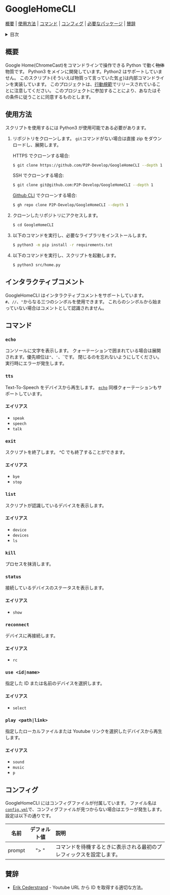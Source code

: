 # GoogleHomeCLI

[概要](#概要) | [使用方法](#使用方法) | [コマンド](#コマンド) | [コンフィグ](#コンフィグ) | [必要なパッケージ](../requirements.txt) | [賛辞](#賛辞)

<details>
<summary>目次</summary>

- [GoogleHomeCLI](#googlehomecli)
  - [概要](#概要)
  - [使用方法](#使用方法)
  - [インタラクティブコメント](#インタラクティブコメント)
  - [コマンド](#コマンド)
    - [`echo`](#echo)
    - [`tts`](#tts)
      - [エイリアス](#エイリアス)
    - [`exit`](#exit)
      - [エイリアス](#エイリアス-1)
    - [`list`](#list)
      - [エイリアス](#エイリアス-2)
    - [`kill`](#kill)
    - [`status`](#status)
      - [エイリアス](#エイリアス-3)
    - [`reconnect`](#reconnect)
      - [エイリアス](#エイリアス-4)
    - [`use <id|name>`](#use-idname)
      - [エイリアス](#エイリアス-5)
    - [`play <path|link>`](#play-pathlink)
      - [エイリアス](#エイリアス-6)
  - [コンフィグ](#コンフィグ)
  - [賛辞](#賛辞)

</details>

## 概要

Google Home(ChromeCast)をコマンドラインで操作できる Python で動く~~物体~~物質です。
Python3 をメインに開発しています。Python2 はサポートしていません。
このスクリプト(そういえば物質って言っていた気ｇ)は内部コマンドラインを実装しています。
このプロジェクトは、[行動規範](CODE-OF-CONDUCT.md)でリリースされていることに注意してください。 このプロジェクトに参加することにより、あなたはその条件に従うことに同意するものとします。

## 使用方法

スクリプトを使用するには Python3 が使用可能である必要があります。

1. リポジトリをクローンします。
   `git`コマンドがない場合は直接 zip をダウンロードし、展開します。

   HTTPS でクローンする場合:

   ```bash
   $ git clone https://github.com/P2P-Develop/GoogleHomeCLI --depth 1
   ```

   SSH でクローンする場合:

   ```bash
   $ git clone git@github.com:P2P-Develop/GoogleHomeCLI --depth 1
   ```

   [Github CLI](https://github.com/cli/cli) でクローンする場合:

   ```bash
   $ gh repo clone P2P-Develop/GoogleHomeCLI --depth 1
   ```

2. クローンしたリポジトリにアクセスします。

   ```bash
   $ cd GoogleHomeCLI
   ```

3. 以下のコマンドを実行し、必要なライブラリをインストールします。

   ```bash
   $ python3 -m pip install -r requirements.txt
   ```

4. 以下のコマンドを実行し、スクリプトを起動します。
   ```bash
   $ python3 src/home.py
   ```

## インタラクティブコメント

GoogleHomeCLI はインタラクティブコメントをサポートしています。
`#`、`//`、`"`からなる三つのシンボルを使用できます。
これらのシンボルから始まっていない場合はコメントとして認識されません。

## コマンド

### `echo`

コンソールに文字を表示します。
クォーテーションで囲まれている場合は展開されます。優先順位は`"`、`'`、\`です。
閉じるのを忘れないようにしてください。実行時にエラーが発生します。

### `tts`

Text-To-Speech をデバイスから再生します。
[`echo`](#echo) 同様クォーテーションもサポートしています。

#### エイリアス

- `speak`
- `speech`
- `talk`

### `exit`

スクリプトを終了します。
^C でも終了することができます。

#### エイリアス

- `bye`
- `stop`

### `list`

スクリプトが認識しているデバイスを表示します。

#### エイリアス

- `device`
- `devices`
- `ls`

### `kill`

プロセスを抹消します。

### `status`

接続しているデバイスのステータスを表示します。

#### エイリアス

- `show`

### `reconnect`

デバイスに再接続します。

#### エイリアス

- `rc`

### `use <id|name>`

指定した ID または名前のデバイスを選択します。

#### エイリアス

- `select`

### `play <path|link>`

指定したローカルファイルまたは Youtube リンクを選択したデバイスから再生します。

#### エイリアス

- `sound`
- `music`
- `p`

## コンフィグ

GoogleHomeCLI にはコンフィグファイルが付属しています。
ファイル名は[`config.yml`](../src/config.yml)で、コンフィグファイルが見つからない場合はエラーが発生します。
設定は以下の通りです。

|  名前  | デフォルト値 | 説明                                                                 |
| :----: | :----------: | :------------------------------------------------------------------- |
| prompt |     "> "     | コマンドを待機するときに表示される最初のプレフィックスを設定します。 |

## 賛辞

- [Erik Cederstrand](https://stackoverflow.com/questions/4356538/how-can-i-extract-video-id-from-youtubes-link-in-python) - Youtube URL から ID を取得する適切な方法。
